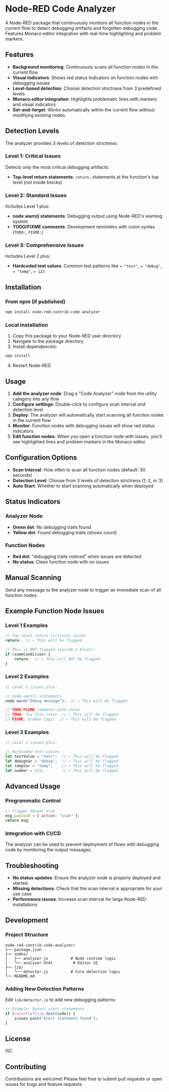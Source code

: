 # Node-RED Code Analyzer

A Node-RED package that continuously monitors all function nodes in the current flow to detect debugging artifacts and forgotten debugging code. Features Monaco editor integration with real-time highlighting and problem markers.

## Features

- **Background monitoring**: Continuously scans all function nodes in the current flow
- **Visual indicators**: Shows red status indicators on function nodes with debugging issues
- **Level-based detection**: Choose detection strictness from 3 predefined levels
- **Monaco editor integration**: Highlights problematic lines with markers and visual indicators
- **Set-and-forget**: Works automatically within the current flow without modifying existing nodes

## Detection Levels

The analyzer provides 3 levels of detection strictness:

### Level 1: Critical Issues
Detects only the most critical debugging artifacts:
- **Top-level return statements**: `return;` statements at the function's top level (not inside blocks)

### Level 2: Standard Issues
Includes Level 1 plus:
- **node.warn() statements**: Debugging output using Node-RED's warning system
- **TODO/FIXME comments**: Development reminders with colon syntax (`TODO:`, `FIXME:`)

### Level 3: Comprehensive Issues
Includes Level 2 plus:
- **Hardcoded test values**: Common test patterns like `= "test"`, `= "debug"`, `= "temp"`, `= 123`

## Installation

### From npm (if published)
```bash
npm install node-red-contrib-code-analyzer
```

### Local installation
1. Copy this package to your Node-RED user directory
2. Navigate to the package directory
3. Install dependencies:
```bash
npm install
```
4. Restart Node-RED

## Usage

1. **Add the analyzer node**: Drag a "Code Analyzer" node from the utility category into any flow
2. **Configure settings**: Double-click to configure scan interval and detection level
3. **Deploy**: The analyzer will automatically start scanning all function nodes in the current flow
4. **Monitor**: Function nodes with debugging issues will show red status indicators
5. **Edit function nodes**: When you open a function node with issues, you'll see highlighted lines and problem markers in the Monaco editor

## Configuration Options

- **Scan Interval**: How often to scan all function nodes (default: 30 seconds)
- **Detection Level**: Choose from 3 levels of detection strictness (1, 2, or 3)
- **Auto Start**: Whether to start scanning automatically when deployed

## Status Indicators

### Analyzer Node
- **Green dot**: No debugging traits found
- **Yellow dot**: Found debugging traits (shows count)

### Function Nodes
- **Red dot**: "debugging traits noticed" when issues are detected
- **No status**: Clean function node with no issues

## Manual Scanning

Send any message to the analyzer node to trigger an immediate scan of all function nodes.

## Example Function Node Issues

### Level 1 Examples
```javascript
// Top-level return (critical issue)
return;  // ← This will be flagged

// This is NOT flagged (inside a block)
if (someCondition) {
    return;  // ← This will NOT be flagged
}
```

### Level 2 Examples
```javascript
// Level 1 issues plus:

// node.warn() statements
node.warn("Debug message");  // ← This will be flagged

// TODO/FIXME comments with colon
// TODO: fix this later  // ← This will be flagged
// FIXME: broken logic  // ← This will be flagged
```

### Level 3 Examples
```javascript
// Level 2 issues plus:

// Hardcoded test values
let testValue = "test";  // ← This will be flagged
let debugVar = "debug";  // ← This will be flagged
let tempVar = "temp";    // ← This will be flagged
let number = 123;        // ← This will be flagged
```

## Advanced Usage

### Programmatic Control
```javascript
// Trigger manual scan
msg.payload = { action: "scan" };
return msg;
```

### Integration with CI/CD
The analyzer can be used to prevent deployment of flows with debugging code by monitoring the output messages.

## Troubleshooting

- **No status updates**: Ensure the analyzer node is properly deployed and started
- **Missing detections**: Check that the scan interval is appropriate for your use case
- **Performance issues**: Increase scan interval for large Node-RED installations

## Development

### Project Structure
```
node-red-contrib-code-analyzer/
├── package.json
├── nodes/
│   ├── analyzer.js          # Node runtime logic
│   └── analyzer.html         # Editor UI
├── lib/
│   └── detector.js          # Core detection logic
└── README.md
```

### Adding New Detection Patterns

Edit `lib/detector.js` to add new debugging patterns:

```javascript
// Example: Detect alert statements
if (/alert\s*\(/m.test(code)) {
    issues.push("Alert statement found");
}
```

## License

ISC

## Contributing

Contributions are welcome! Please feel free to submit pull requests or open issues for bugs and feature requests.